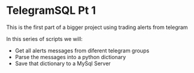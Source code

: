 # TelegramSQL Pt 1
This is the first part of a bigger project using trading alerts from telegram

In this series of scripts we will:

- Get all alerts messages from diferent telegram groups
- Parse the messages into a python dictionary
- Save that dictionary to a MySql Server

  
